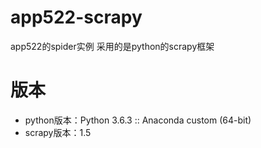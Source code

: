 # app522-scrapy
app522的spider实例
采用的是python的scrapy框架

# 版本
* python版本：Python 3.6.3 :: Anaconda custom (64-bit)
* scrapy版本：1.5
